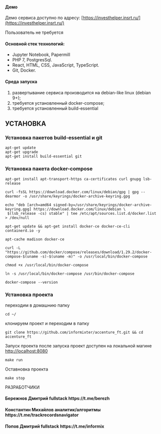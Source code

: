 #### Демо
Демо сервиса доступно по адресу: [https://investhelper.insrt.ru/](https://investhelper.insrt.ru/)

Пользователь не требуется

<h4>Основной стек технологий:</h4>
<ul>
    <li>Jupyter Notebook, Papermill</li>
	<li>PHP 7, PostgresSql.</li>
	<li>React, HTML, CSS, JavaScript, TypeScript.</li>
	<li>Git, Docker.</li>
 </ul>

#### Среда запуска
1) развертывание сервиса производится на debian-like linux (debian 9+);
2) требуется установленный docker-compose;
3) требуется установленный build-essential

УСТАНОВКА
------------
### Установка пакетoв build-essential и git 
```shell
apt-get update
apt-get upgrade
apt-get install build-essential git
```


### Установка пакета docker-compose
```shell
apt-get install apt-transport-https ca-certificates curl gnupg lsb-release

curl -fsSL https://download.docker.com/linux/debian/gpg | gpg --dearmor -o /usr/share/keyrings/docker-archive-keyring.gpg

echo "deb [arch=amd64 signed-by=/usr/share/keyrings/docker-archive-keyring.gpg] https://download.docker.com/linux/debian \
 $(lsb_release -cs) stable" | tee /etc/apt/sources.list.d/docker.list > /dev/null

apt-get update && apt-get install docker-ce docker-ce-cli containerd.io -y

apt-cache madison docker-ce

curl -L "https://github.com/docker/compose/releases/download/1.29.2/docker-compose-$(uname -s)-$(uname -m)" -o /usr/local/bin/docker-compose

chmod +x /usr/local/bin/docker-compose

ln -s /usr/local/bin/docker-compose /usr/bin/docker-compose

docker-compose --version
```

### Установка проекта
переходим в домашнию папку
```shell
cd ~/
```
клонируем проект и переходим в папку
```shell
git clone https://github.com/informixter/accenture_ft.git && cd accenture_ft
```
Запуск проекта после запуска проект доступен на локальной магине [http://localhost:8080]()
```shell
make run
```

Оставновка проекта
```shell
make stop
```


РАЗРАБОТЧИКИ
<h4>Бережнов Дмитрий fullstack https://t.me/berezh </h4>
<h4>Константин Михайлов аналитик/алгоритмы https://t.me/trackrecordsnavigator </h4>
<h4>Попов Дмитрий fullstack https://t.me/informix </h4>
